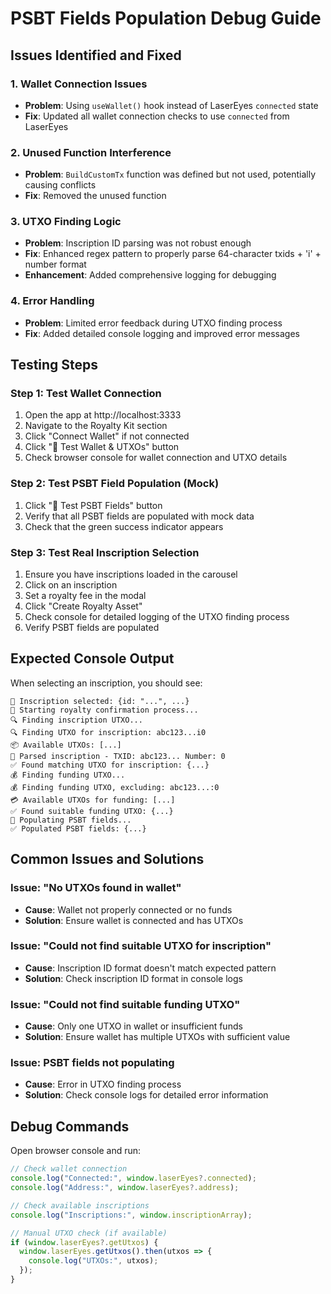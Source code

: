 # PSBT Fields Population Debug Guide

## Issues Identified and Fixed

### 1. **Wallet Connection Issues**
- **Problem**: Using `useWallet()` hook instead of LaserEyes `connected` state
- **Fix**: Updated all wallet connection checks to use `connected` from LaserEyes

### 2. **Unused Function Interference**
- **Problem**: `BuildCustomTx` function was defined but not used, potentially causing conflicts
- **Fix**: Removed the unused function

### 3. **UTXO Finding Logic**
- **Problem**: Inscription ID parsing was not robust enough
- **Fix**: Enhanced regex pattern to properly parse 64-character txids + 'i' + number format
- **Enhancement**: Added comprehensive logging for debugging

### 4. **Error Handling**
- **Problem**: Limited error feedback during UTXO finding process
- **Fix**: Added detailed console logging and improved error messages

## Testing Steps

### Step 1: Test Wallet Connection
1. Open the app at http://localhost:3333
2. Navigate to the Royalty Kit section
3. Click "Connect Wallet" if not connected
4. Click "🧪 Test Wallet & UTXOs" button
5. Check browser console for wallet connection and UTXO details

### Step 2: Test PSBT Field Population (Mock)
1. Click "🔧 Test PSBT Fields" button
2. Verify that all PSBT fields are populated with mock data
3. Check that the green success indicator appears

### Step 3: Test Real Inscription Selection
1. Ensure you have inscriptions loaded in the carousel
2. Click on an inscription
3. Set a royalty fee in the modal
4. Click "Create Royalty Asset"
5. Check console for detailed logging of the UTXO finding process
6. Verify PSBT fields are populated

## Expected Console Output

When selecting an inscription, you should see:
```
🎯 Inscription selected: {id: "...", ...}
🎯 Starting royalty confirmation process...
🔍 Finding inscription UTXO...
🔍 Finding UTXO for inscription: abc123...i0
📦 Available UTXOs: [...]
🎯 Parsed inscription - TXID: abc123... Number: 0
✅ Found matching UTXO for inscription: {...}
💰 Finding funding UTXO...
💰 Finding funding UTXO, excluding: abc123...:0
💳 Available UTXOs for funding: [...]
✅ Found suitable funding UTXO: {...}
📝 Populating PSBT fields...
✅ Populated PSBT fields: {...}
```

## Common Issues and Solutions

### Issue: "No UTXOs found in wallet"
- **Cause**: Wallet not properly connected or no funds
- **Solution**: Ensure wallet is connected and has UTXOs

### Issue: "Could not find suitable UTXO for inscription"
- **Cause**: Inscription ID format doesn't match expected pattern
- **Solution**: Check inscription ID format in console logs

### Issue: "Could not find suitable funding UTXO"
- **Cause**: Only one UTXO in wallet or insufficient funds
- **Solution**: Ensure wallet has multiple UTXOs with sufficient value

### Issue: PSBT fields not populating
- **Cause**: Error in UTXO finding process
- **Solution**: Check console logs for detailed error information

## Debug Commands

Open browser console and run:

```javascript
// Check wallet connection
console.log("Connected:", window.laserEyes?.connected);
console.log("Address:", window.laserEyes?.address);

// Check available inscriptions
console.log("Inscriptions:", window.inscriptionArray);

// Manual UTXO check (if available)
if (window.laserEyes?.getUtxos) {
  window.laserEyes.getUtxos().then(utxos => {
    console.log("UTXOs:", utxos);
  });
}
```
